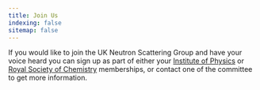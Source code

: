 ```yaml
---
title: Join Us
indexing: false
sitemap: false
---
```


If you would like to join the UK Neutron Scattering Group and have your voice heard you can sign up as part of either your [Institute of Physics](http://physics.iop.org/IOP/Member/) or [Royal Society of Chemistry](http://www.rsc.org/members/join.htm) memberships, or contact one of the committee to get more information. 
